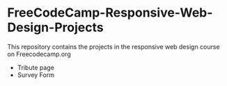 # FreeCodeCamp-Responsive-Web-Design-Projects

This repository contains the projects in the responsive web design course on Freecodecamp.org 

* Tribute page
* Survey Form
